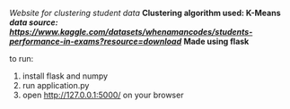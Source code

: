*Website for clustering student data*
**Clustering algorithm used: K-Means**
***data source: https://www.kaggle.com/datasets/whenamancodes/students-performance-in-exams?resource=download***
****Made using flask****

to run:
1. install flask and numpy
2. run application.py
3. open http://127.0.0.1:5000/ on your browser
